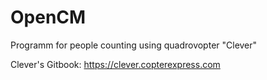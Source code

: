 # OpenCM
Programm for people counting using quadrovopter "Clever"

Clever's Gitbook: https://clever.copterexpress.com

